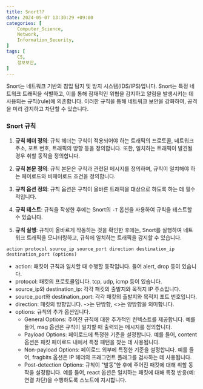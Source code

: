 ```yaml
---
title: Snort??
date: 2024-05-07 13:30:29 +09:00
categories: [
    Computer_Science,
    Network,
    Information_Security,
]
tags: [
    CS,
    정보보안,
]
---
```


Snort는 네트워크 기반의 침입 탐지 및 방지 시스템(IDS/IPS)입니다. Snort는 특정 네트워크 트래픽을 식별하고, 이를 통해 잠재적인 위협을 감지하고 알림을 발생시키는 데 사용되는 규칙(rule)에 의존합니다. 이러한 규칙을 통해 네트워크 보안을 강화하여, 공격을 미리 감지하고 차단할 수 있습니다.

### Snort 규칙

1. **규칙 헤더 정의**: 규칙 헤더는 규칙이 적용되어야 하는 트래픽의 프로토콜, 네트워크 주소, 포트 번호, 트래픽의 방향 등을 정의합니다. 또한, 일치하는 트래픽이 발견될 경우 취할 동작을 정의합니다.

2. **규칙 본문 정의**: 규칙 본문은 규칙과 관련된 메시지를 정의하며, 규칙이 일치해야 하는 페이로드와 비페이로드 조건을 정의합니다.

3. **규칙 옵션 정의**: 규칙 옵션은 규칙이 올바른 트래픽을 대상으로 하도록 하는 데 필수적입니다. 

4. **규칙 테스트**: 규칙을 작성한 후에는 Snort의 `-T` 옵션을 사용하여 규칙을 테스트할 수 있습니다.

5. **규칙 실행**: 규칙이 올바르게 작동하는 것을 확인한 후에는, Snort를 실행하여 네트워크 트래픽을 모니터링하고, 규칙에 일치하는 트래픽을 감지할 수 있습니다.


```snort
action protocol source_ip source_port direction destination_ip destination_port (options)
```

- action: 패킷이 규칙과 일치할 때 수행할 동작입니다. 들어 alert, drop 등이 있습니다.
- protocol: 패킷의 프로토콜입니다. tcp, udp, icmp 등이 있습니다.
- source_ip와 destination_ip: 각각 패킷의 출발지와 목적지 IP 주소입니다.
- source_port와 destination_port: 각각 패킷의 출발지와 목적지 포트 번호입니다.
- direction: 패킷의 방향입니다. ->는 단방향, <>는 양방향을 의미합니다.
- options: 규칙의 추가 옵션입니다.
  - General Options: 주어진 규칙에 대한 추가적인 컨텍스트를 제공합니다. 예를 들어, msg 옵션은 규칙이 일치할 때 출력되는 메시지를 정의합니다.
  - Payload Options: 페이로드에 특정한 기준을 설정합니다. 예를 들어, content 옵션은 패킷 페이로드 내에서 특정 패턴을 찾는 데 사용됩니다.
  - Non-payload Options: 페이로드 외부에 특정한 기준을 설정합니다. 예를 들어, fragbits 옵션은 IP 헤더의 프래그먼트 플래그를 검사하는 데 사용됩니다.
  - Post-detection Options: 규칙이 "발동"한 후에 주어진 패킷에 대해 취할 동작을 설정합니다. 예를 들어, react 옵션은 일치하는 패킷에 대해 특정 반응(예: 연결 차단)을 수행하도록 스노트에 지시합니다.